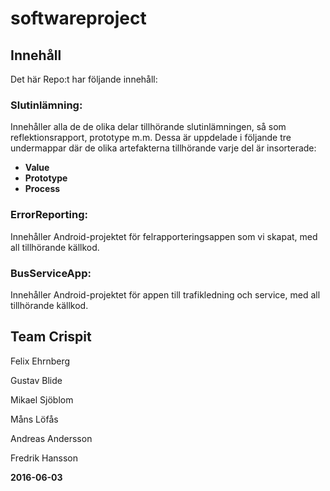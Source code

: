 # softwareproject

## Innehåll

Det här Repo:t har följande innehåll:

### Slutinlämning: 
Innehåller alla de de olika delar tillhörande slutinlämningen, så som reflektionsrapport, prototype m.m. Dessa är uppdelade i följande tre undermappar där de olika artefakterna tillhörande varje del är insorterade:
- __Value__
- __Prototype__
- __Process__

### ErrorReporting: 
Innehåller Android-projektet för felrapporteringsappen som vi skapat, med all tillhörande källkod.

### BusServiceApp:
Innehåller Android-projektet för appen till trafikledning och service, med all tillhörande källkod.

## Team Crispit

Felix Ehrnberg

Gustav Blide

Mikael Sjöblom

Måns Löfås

Andreas Andersson

Fredrik Hansson

__2016-06-03__

